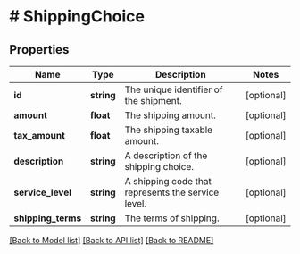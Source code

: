 # # ShippingChoice

## Properties

Name | Type | Description | Notes
------------ | ------------- | ------------- | -------------
**id** | **string** | The unique identifier of the shipment. | [optional]
**amount** | **float** | The shipping amount. | [optional]
**tax_amount** | **float** | The shipping taxable amount. | [optional]
**description** | **string** | A description of the shipping choice. | [optional]
**service_level** | **string** | A shipping code that represents the service level. | [optional]
**shipping_terms** | **string** | The terms of shipping. | [optional]

[[Back to Model list]](../../README.md#models) [[Back to API list]](../../README.md#endpoints) [[Back to README]](../../README.md)
